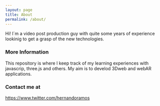 ```yaml
---
layout: page
title: About
permalink: /about/
---
```


Hi!
I´m a video post production guy with quite some years of experience lookinig to get a grasp of the new technologies.

### More Information

This repository is where I keep track of my learning experiences with javascrip, three.js and others. My aim is to develod 3Dweb and webAR applications.

### Contact me at

https://www.twitter.com/hernandoramos
